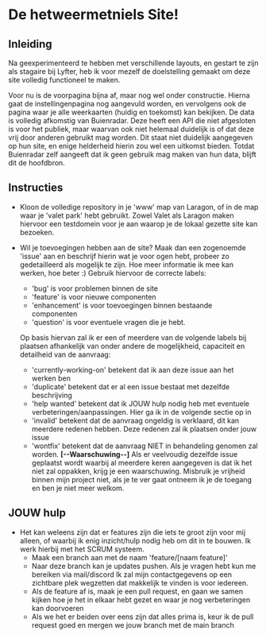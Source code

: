 # De hetweermetniels Site!

## Inleiding
Na geexperimenteerd te hebben met verschillende layouts, en gestart te zijn als stagaire bij Lyfter, heb ik voor mezelf de doelstelling gemaakt om deze site volledig functioneel te maken.

Voor nu is de voorpagina bijna af, maar nog wel onder constructie. Hierna gaat de instellingenpagina nog aangevuld worden, en vervolgens ook de pagina waar je alle weerkaarten (huidig en toekomst) kan bekijken.
De data is volledig afkomstig van Buienradar. Deze heeft een API die niet afgesloten is voor het publiek, maar waarvan ook niet helemaal duidelijk is of dat deze vrij door anderen gebruikt mag worden. Dit staat niet duidelijk aangegeven op hun site, en enige helderheid hierin zou wel een uitkomst bieden. Totdat Buienradar zelf aangeeft dat ik geen gebruik mag maken van hun data, blijft dit de hoofdbron.

## Instructies
- Kloon de volledige repository in je 'www' map van Laragon, of in de map waar je 'valet park' hebt gebruikt. Zowel Valet als Laragon maken hiervoor een testdomein voor je aan waarop je de lokaal gezette site kan bezoeken.
- Wil je toevoegingen hebben aan de site? Maak dan een zogenoemde 'issue' aan en beschrijf hierin wat je voor ogen hebt, probeer zo gedetailleerd als mogelijk te zijn. Hoe meer informatie ik mee kan werken, hoe beter :)
  Gebruik hiervoor de correcte labels:
  * 'bug' is voor problemen binnen de site
  * 'feature' is voor nieuwe componenten
  * 'enhancement' is voor toevoegingen binnen bestaande componenten
  * 'question' is voor eventuele vragen die je hebt.

  Op basis hiervan zal ik er een of meerdere van de volgende labels bij plaatsen afhankelijk van onder andere de mogelijkheid, capaciteit en detailheid van de aanvraag:
  * 'currently-working-on' betekent dat ik aan deze issue aan het werken ben
  * 'duplicate' betekent dat er al een issue bestaat met dezelfde beschrijving
  * 'help wanted' betekent dat ik JOUW hulp nodig heb met eventuele verbeteringen/aanpassingen. Hier ga ik in de volgende sectie op in
  * 'invalid' betekent dat de aanvraag ongeldig is verklaard, dit kan meerdere redenen hebben. Deze redenen zal ik plaatsen onder jouw issue
  * 'wontfix' betekent dat de aanvraag NIET in behandeling genomen zal worden.
      **[--Waarschuwing--]** Als er veelvoudig dezelfde issue geplaatst wordt waarbij al meerdere keren aangegeven is dat ik het niet zal oppakken, krijg je een waarschuwing. Misbruik je vrijheid binnen mijn project niet, als je te ver gaat ontneem ik je de toegang en ben je niet meer welkom.

## JOUW hulp
- Het kan weleens zijn dat er features zijn die iets te groot zijn voor mij alleen, of waarbij ik enig inzicht/hulp nodig heb om dit in te bouwen. Ik werk hierbij met het SCRUM systeem.
  *  Maak een branch aan met de naam 'feature/[naam feature]'
  *  Naar deze branch kan je updates pushen. Als je vragen hebt kun me bereiken via mail/discord Ik zal mijn contactgegevens op een zichtbare plek wegzetten dat makkelijk te vinden is voor iedereen.
  *  Als de feature af is, maak je een pull request, en gaan we samen kijken hoe je het in elkaar hebt gezet en waar je nog verbeteringen kan doorvoeren
  *  Als we het er beiden over eens zijn dat alles prima is, keur ik de pull request goed en mergen we jouw branch met de main branch
